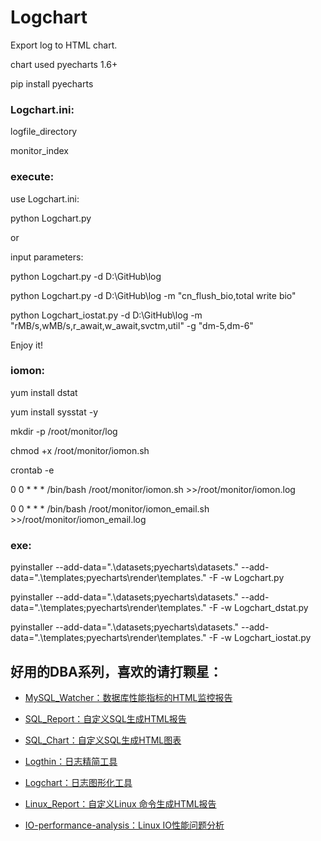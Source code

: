 # Logchart
Export log to HTML chart.  

chart used pyecharts 1.6+

pip install pyecharts

### Logchart.ini: 
logfile_directory 

monitor_index

### execute:
use Logchart.ini:

python Logchart.py

or 

input parameters:

python Logchart.py -d D:\GitHub\log 

python Logchart.py -d D:\GitHub\log -m "cn_flush_bio,total write bio"

python Logchart_iostat.py -d D:\GitHub\log -m "rMB/s,wMB/s,r_await,w_await,svctm,util" -g "dm-5,dm-6"

Enjoy it!

### iomon:

yum install dstat

yum install sysstat -y

mkdir -p /root/monitor/log

chmod +x /root/monitor/iomon.sh

crontab -e

0 0 * * * /bin/bash /root/monitor/iomon.sh >>/root/monitor/iomon.log

0 0 * * * /bin/bash /root/monitor/iomon_email.sh >>/root/monitor/iomon_email.log




### exe:
pyinstaller --add-data=".\datasets;pyecharts\datasets." --add-data=".\templates;pyecharts\render\templates." -F -w Logchart.py

pyinstaller --add-data=".\datasets;pyecharts\datasets." --add-data=".\templates;pyecharts\render\templates." -F -w Logchart_dstat.py

pyinstaller --add-data=".\datasets;pyecharts\datasets." --add-data=".\templates;pyecharts\render\templates." -F -w Logchart_iostat.py

## 好用的DBA系列，喜欢的请打颗星：

- [MySQL_Watcher：数据库性能指标的HTML监控报告](https://github.com/kinghows/MySQL_Watcher)

- [SQL_Report：自定义SQL生成HTML报告](https://github.com/kinghows/SQL_Report)

- [SQL_Chart：自定义SQL生成HTML图表](https://github.com/kinghows/SQL_Chart)

- [Logthin：日志精简工具](https://github.com/kinghows/Logthin)

- [Logchart：日志图形化工具](https://github.com/kinghows/Logchart)

- [Linux_Report：自定义Linux 命令生成HTML报告](https://github.com/kinghows/Linux_Report)

- [IO-performance-analysis：Linux IO性能问题分析](https://github.com/kinghows/IO-performance-analysis)
